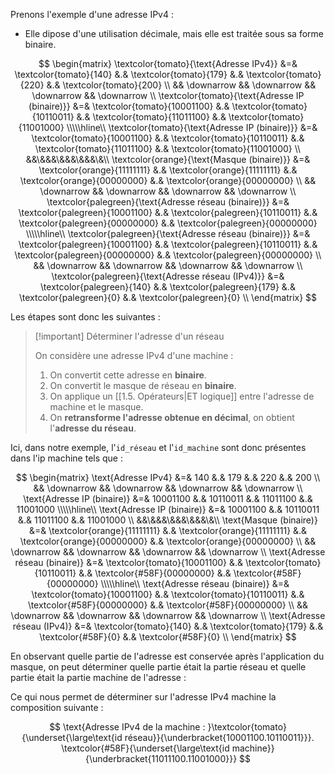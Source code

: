 Prenons l'exemple d'une adresse IPv4 : 

- Elle dipose d'une utilisation décimale, mais elle est traitée sous sa forme binaire.

$$
\begin{matrix}
\textcolor{tomato}{\text{Adresse IPv4}} &=& \textcolor{tomato}{140} &.& \textcolor{tomato}{179} &.& \textcolor{tomato}{220} &.& \textcolor{tomato}{200} \\
 && \downarrow && \downarrow && \downarrow && \downarrow \\
\textcolor{tomato}{\text{Adresse IP (binaire)}} &=& \textcolor{tomato}{10001100} &.& \textcolor{tomato}{10110011} &.& \textcolor{tomato}{11011100} &.& \textcolor{tomato}{11001000} \\\\\hline\\
\textcolor{tomato}{\text{Adresse IP (binaire)}} &=& \textcolor{tomato}{10001100} &.& \textcolor{tomato}{10110011} &.& \textcolor{tomato}{11011100} &.& \textcolor{tomato}{11001000} \\
&&\&&&\&&&\&&&\&\\
\textcolor{orange}{\text{Masque (binaire)}} &=& \textcolor{orange}{11111111} &.& \textcolor{orange}{11111111} &.& \textcolor{orange}{00000000} &.& \textcolor{orange}{00000000} \\
 && \downarrow && \downarrow && \downarrow && \downarrow \\
\textcolor{palegreen}{\text{Adresse réseau (binaire)}} &=& \textcolor{palegreen}{10001100} &.& \textcolor{palegreen}{10110011} &.& \textcolor{palegreen}{00000000} &.& \textcolor{palegreen}{00000000} \\\\\hline\\
\textcolor{palegreen}{\text{Adresse réseau (binaire)}} &=& \textcolor{palegreen}{10001100} &.& \textcolor{palegreen}{10110011} &.& \textcolor{palegreen}{00000000} &.& \textcolor{palegreen}{00000000} \\
&& \downarrow && \downarrow && \downarrow && \downarrow \\
\textcolor{palegreen}{\text{Adresse réseau (IPv4)}} &=& \textcolor{palegreen}{140} &.& \textcolor{palegreen}{179} &.& \textcolor{palegreen}{0} &.& \textcolor{palegreen}{0} \\
\end{matrix}
$$

Les étapes sont donc les suivantes : 

>[!important] Déterminer l'adresse d'un réseau
>
>On considère une adresse IPv4 d'une machine : 
>1. On convertit cette adresse en **binaire**.
>2. On convertit le masque de réseau en **binaire**.
>3. On applique un [[1.5. Opérateurs|ET logique]] entre l'adresse de machine et le masque.
>4. On **retransforme l'adresse obtenue en décimal**, on obtient l'**adresse du réseau**.

Ici, dans notre exemple, l'`id_réseau` et l'`id_machine` sont donc présentes dans l'ip machine tels que :

$$
\begin{matrix}
\text{Adresse IPv4} &=& 140 &.& 179 &.& 220 &.& 200 \\
 && \downarrow && \downarrow && \downarrow && \downarrow \\
\text{Adresse IP (binaire)} &=& 10001100 &.& 10110011 &.& 11011100 &.& 11001000 \\\\\hline\\
\text{Adresse IP (binaire)} &=& 10001100 &.& 10110011 &.& 11011100 &.& 11001000 \\
&&\&&&\&&&\&&&\&\\
\text{Masque (binaire)} &=& \textcolor{orange}{11111111} &.& \textcolor{orange}{11111111} &.& \textcolor{orange}{00000000} &.& \textcolor{orange}{00000000} \\
 && \downarrow && \downarrow && \downarrow && \downarrow \\
\text{Adresse réseau (binaire)} &=& \textcolor{tomato}{10001100} &.& \textcolor{tomato}{10110011} &.& \textcolor{#58F}{00000000} &.& \textcolor{#58F}{00000000} \\\\\hline\\
\text{Adresse réseau (binaire)} &=& \textcolor{tomato}{10001100} &.& \textcolor{tomato}{10110011} &.& \textcolor{#58F}{00000000} &.& \textcolor{#58F}{00000000} \\
&& \downarrow && \downarrow && \downarrow && \downarrow \\
\text{Adresse réseau (IPv4)} &=& \textcolor{tomato}{140} &.& \textcolor{tomato}{179} &.& \textcolor{#58F}{0} &.& \textcolor{#58F}{0} \\
\end{matrix}
$$

En observant quelle partie de l'adresse est conservée après l'application du masque, on peut déterminer quelle partie était la partie réseau et quelle partie était la partie machine de l'adresse :

Ce qui nous permet de déterminer sur l'adresse IPv4 machine la composition suivante :

$$
\text{Adresse IPv4 de la machine : }\textcolor{tomato}{\underset{\large\text{id réseau}}{\underbracket{10001100.10110011}}}.
\textcolor{#58F}{\underset{\large\text{id machine}}{\underbracket{11011100.11001000}}}
$$

